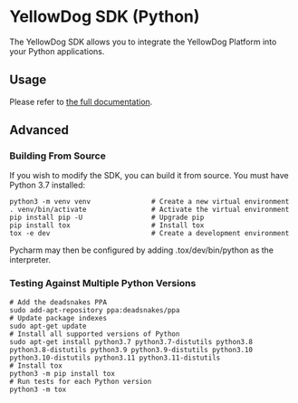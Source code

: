 # YellowDog SDK (Python)

The YellowDog SDK allows you to integrate the YellowDog Platform into your Python applications.

## Usage

Please refer to [the full documentation](https://docs.yellowdog.co/#/sdk/python-sdk).

## Advanced

### Building From Source

If you wish to modify the SDK, you can build it from source. You must have Python 3.7 installed:

```shell
python3 -m venv venv               # Create a new virtual environment
. venv/bin/activate                # Activate the virtual environment
pip install pip -U                 # Upgrade pip
pip install tox                    # Install tox
tox -e dev                         # Create a development environment
```

Pycharm may then be configured by adding .tox/dev/bin/python as the interpreter.

### Testing Against Multiple Python Versions

```shell
# Add the deadsnakes PPA
sudo add-apt-repository ppa:deadsnakes/ppa
# Update package indexes
sudo apt-get update
# Install all supported versions of Python                                              
sudo apt-get install python3.7 python3.7-distutils python3.8 python3.8-distutils python3.9 python3.9-distutils python3.10 python3.10-distutils python3.11 python3.11-distutils 
# Install tox
python3 -m pip install tox  
# Run tests for each Python version                                             
python3 -m tox                                                           
```